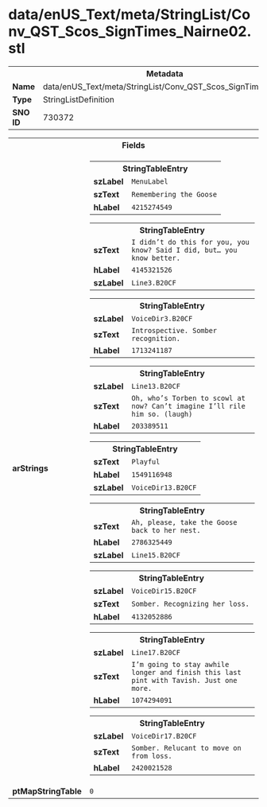 <h1>data/enUS_Text/meta/StringList/Conv_QST_Scos_SignTimes_Nairne02.stl</h1><table><tr><th colspan="100%">Metadata</th></tr><tr><td><b>Name</b></td><td>data/enUS_Text/meta/StringList/Conv_QST_Scos_SignTimes_Nairne02.stl</td></tr><tr><td><b>Type</b></td><td>StringListDefinition</td></tr><tr><td><b>SNO ID</b></td><td>730372</td></tr></table>

<table><tr><th colspan="100%">Fields</th></tr><tr><td><b>arStrings</b></td><td><table><tr><th colspan="100%">StringTableEntry</th></tr><tr><td><b>szLabel</b></td><td><code>MenuLabel</code></td></tr><tr><td><b>szText</b></td><td><code>Remembering the Goose</code></td></tr><tr><td><b>hLabel</b></td><td><code>4215274549</code></td></tr></table>


<table><tr><th colspan="100%">StringTableEntry</th></tr><tr><td><b>szText</b></td><td><code>I didn’t do this for you, you know? Said I did, but… you know better.</code></td></tr><tr><td><b>hLabel</b></td><td><code>4145321526</code></td></tr><tr><td><b>szLabel</b></td><td><code>Line3.B20CF</code></td></tr></table>


<table><tr><th colspan="100%">StringTableEntry</th></tr><tr><td><b>szLabel</b></td><td><code>VoiceDir3.B20CF</code></td></tr><tr><td><b>szText</b></td><td><code>Introspective. Somber recognition. </code></td></tr><tr><td><b>hLabel</b></td><td><code>1713241187</code></td></tr></table>


<table><tr><th colspan="100%">StringTableEntry</th></tr><tr><td><b>szLabel</b></td><td><code>Line13.B20CF</code></td></tr><tr><td><b>szText</b></td><td><code>Oh, who’s Torben to scowl at now? Can’t imagine I’ll rile him so. (laugh)</code></td></tr><tr><td><b>hLabel</b></td><td><code>203389511</code></td></tr></table>


<table><tr><th colspan="100%">StringTableEntry</th></tr><tr><td><b>szText</b></td><td><code>Playful</code></td></tr><tr><td><b>hLabel</b></td><td><code>1549116948</code></td></tr><tr><td><b>szLabel</b></td><td><code>VoiceDir13.B20CF</code></td></tr></table>


<table><tr><th colspan="100%">StringTableEntry</th></tr><tr><td><b>szText</b></td><td><code>Ah, please, take the Goose back to her nest.</code></td></tr><tr><td><b>hLabel</b></td><td><code>2786325449</code></td></tr><tr><td><b>szLabel</b></td><td><code>Line15.B20CF</code></td></tr></table>


<table><tr><th colspan="100%">StringTableEntry</th></tr><tr><td><b>szLabel</b></td><td><code>VoiceDir15.B20CF</code></td></tr><tr><td><b>szText</b></td><td><code>Somber. Recognizing her loss.</code></td></tr><tr><td><b>hLabel</b></td><td><code>4132052886</code></td></tr></table>


<table><tr><th colspan="100%">StringTableEntry</th></tr><tr><td><b>szLabel</b></td><td><code>Line17.B20CF</code></td></tr><tr><td><b>szText</b></td><td><code>I’m going to stay awhile longer and finish this last pint with Tavish. Just one more.</code></td></tr><tr><td><b>hLabel</b></td><td><code>1074294091</code></td></tr></table>


<table><tr><th colspan="100%">StringTableEntry</th></tr><tr><td><b>szLabel</b></td><td><code>VoiceDir17.B20CF</code></td></tr><tr><td><b>szText</b></td><td><code>Somber. Relucant to move on from loss.</code></td></tr><tr><td><b>hLabel</b></td><td><code>2420021528</code></td></tr></table>


</td></tr><tr><td><b>ptMapStringTable</b></td><td><code>0</code></td></tr></table>

